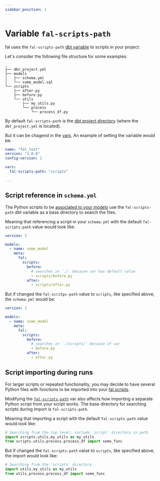 ```yaml
---
sidebar_position: 1
---
```


# Variable `fal-scripts-path`

fal uses the `fal-scripts-path` [dbt variable](https://docs.getdbt.com/docs/building-a-dbt-project/building-models/using-variables#defining-variables-in-dbt_projectyml) to scripts in your project.

Let's consider the following file structure for some examples:
```
.
├── dbt_project.yml
├── models
│   ├── schema.yml
│   └── some_model.sql
└── scripts
    ├── after.py
    ├── before.py
    └── utils
        ├── my_utils.py
        └── process
            └── process_df.py
```

By default `fal-scripts-path` is the [dbt project directory](https://docs.getdbt.com/reference/dbt_project.yml) (where the `dbt_project.yml` is located). 

But it can be chagend in the [vars](https://docs.getdbt.com/docs/building-a-dbt-project/building-models/using-variables#defining-variables-in-dbt_projectyml). An example of setting the variable would be:
```yaml
name: "fal_test"
version: "1.0.0"
config-version: 2

vars:
  fal-scripts-path: "scripts"

...
```

## Script reference in `schema.yml`

The Python scripts to be [associated to your models](../Docs/fal-cli/model-scripts.md) use the `fal-scripts-path` dbt variable as a base directory to search the files.

Meaning that referencing a script in your `schema.yml` with the default `fal-scripts-path` value would look like:
```yaml
version: 2

models:
  - name: some_model
    meta:
      fal:
        scripts:
          before:
            # searches in `./` because var has default value
            - scripts/before.py
          after:
            - scripts/after.py
```

But if changed the `fal-scritps-path` value to `scripts`, like specified above, the `schema.yml` would be:
```yaml
version: 2

models:
  - name: some_model
    meta:
      fal:
        scripts:
          before:
            # searches in `./scripts/` because of var
            - before.py
          after:
            - after.py
```


## Script importing during runs

For larger scripts or repeated functionality, you may decide to have several Python files with functions to be imported into your [fal scripts](../Docs/fal-cli/model-scripts.md).

Modifying the [`fal-scripts-path`](#script-path-for-in-a-dbt-project) var also affects how importing a separate Python script from your script works. The base directory for searching scripts during import is `fal-scripts-path`.

Meaning that importing a script with the default `fal-scripts-path` value would look like:
```py
# Searching from the top level: include `script` directory in path
import scripts.utils.my_utils as my_utils
from scripts.utils.process.process_df import some_func
```

But if changed the `fal-scripts-path` value to `scripts`, like specified above, the import would look like:
```py
# Searching from the `scripts` directory
import utils.my_utils as my_utils
from utils.process.process_df import some_func
```
